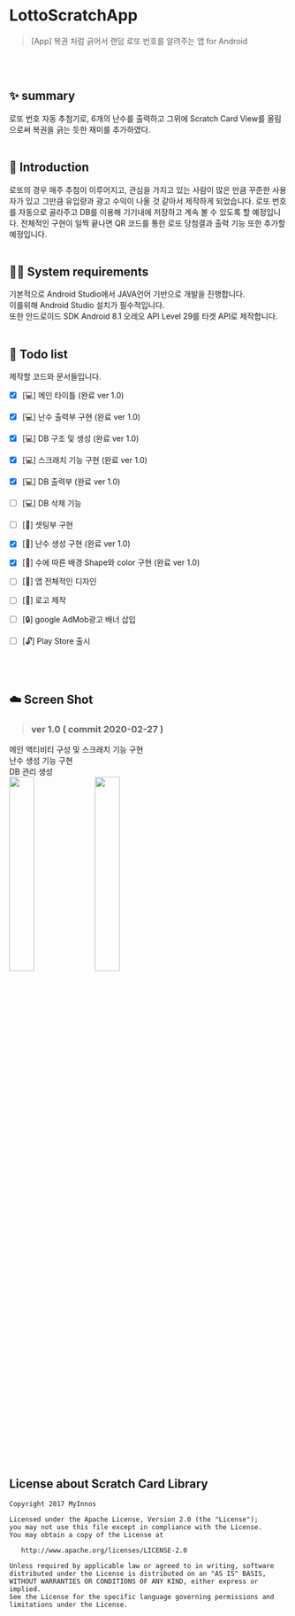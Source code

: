 # LottoScratchApp
> [App] 복권 처럼 긁어서 랜덤 로또 번호를 알려주는 앱 for Android

  <br/><br/>
## ✨ summary
로또 번호 자동 추첨기로, 6개의 난수를 출력하고 그위에 Scratch Card View를 올림으로써 복권을 긁는 듯한 재미를 추가하였다.
  <br/><br/>
## 📖 Introduction  
로또의 경우 매주 추첨이 이루어지고, 관심을 가지고 있는 사람이 많은 만큼 꾸준한 사용자가 있고 그만큼 유입량과 광고 수익이 나올 것 같아서 제작하게 되었습니다. 로또 번호를 자동으로 골라주고 DB를 이용해 기기내에 저장하고 계속 볼 수 있도록 할 예정입니다. 전체적인 구현이 일찍 끝나면 QR 코드를 통한 로또 당첨결과 출력 기능 또한 추가할 예정입니다.
  <br/><br/>
## 👨‍💻 System requirements
기본적으로 Android Studio에서 JAVA언어 기반으로 개발을 진행합니다.  
이를위해 Android Studio 설치가 필수적입니다.  
또한 안드로이드 SDK Android 8.1 오레오 API Level 29를 타겟 API로 제작합니다.
  <br/><br/>
## 📝 Todo list
제작할 코드와 문서들입니다.

- [x] [💻] 메인 타이틀 (완료 ver 1.0)
- [x] [💻] 난수 출력부 구현 (완료 ver 1.0)
- [x] [💻] DB 구조 및 생성 (완료 ver 1.0)
- [x] [💻] 스크래치 기능 구현 (완료 ver 1.0)
- [x] [💻] DB 출력부 (완료 ver 1.0)
- [ ] [💻] DB 삭제 기능
- [ ] [📗] 셋팅부 구현
- [x] [📗] 난수 생성 구현 (완료 ver 1.0)
- [x] [📗] 수에 따른 배경 Shape와 color 구현 (완료 ver 1.0)
- [ ] [🔨] 앱 전체적인 디자인
- [ ] [🔨] 로고 제작
- [ ] [🔒] google AdMob광고 배너 삽입 
- [ ] [🔓] Play Store 출시

  <br/> <br/>
  
## ☁️ Screen Shot
  
> ### ver 1.0 ( commit 2020-02-27 )  
메인 액티비티 구성 및 스크래치 기능 구현<br/>
난수 생성 기능 구현 <br/>
DB 관리 생성 <br/>
<img src="https://user-images.githubusercontent.com/56837413/75361280-6a7f0900-58fa-11ea-9b07-07e4d3434e4d.jpg" width="30%"></img> 
<img src="https://user-images.githubusercontent.com/56837413/75361284-6c48cc80-58fa-11ea-875d-6b6e12039422.jpg" width="30%"></img>
  
  <br/>
  <br/>
  <br/>
  





License about Scratch Card Library
-------

    Copyright 2017 MyInnos

    Licensed under the Apache License, Version 2.0 (the "License");
    you may not use this file except in compliance with the License.
    You may obtain a copy of the License at

       http://www.apache.org/licenses/LICENSE-2.0

    Unless required by applicable law or agreed to in writing, software
    distributed under the License is distributed on an "AS IS" BASIS,
    WITHOUT WARRANTIES OR CONDITIONS OF ANY KIND, either express or implied.
    See the License for the specific language governing permissions and
    limitations under the License.
